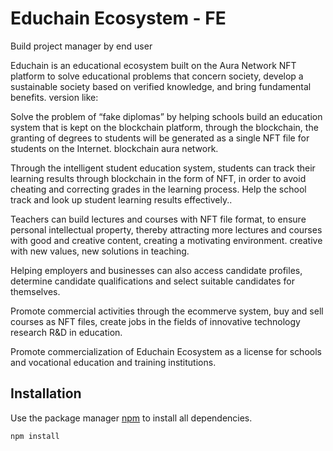 # Educhain Ecosystem - FE
Build project manager by end user

Educhain is an educational ecosystem built on the Aura Network NFT platform to solve educational problems that concern society, develop a sustainable society based on verified knowledge, and bring fundamental benefits. version like:

Solve the problem of “fake diplomas” by helping schools build an education system that is kept on the blockchain platform, through the blockchain, the granting of degrees to students will be generated as a single NFT file for students on the Internet. blockchain aura network.

Through the intelligent student education system, students can track their learning results through blockchain in the form of NFT, in order to avoid cheating and correcting grades in the learning process. Help the school track and look up student learning results effectively..

Teachers can build lectures and courses with NFT file format, to ensure personal intellectual property, thereby attracting more lectures and courses with good and creative content, creating a motivating environment. creative with new values, new solutions in teaching.

Helping employers and businesses can also access candidate profiles, determine candidate qualifications and select suitable candidates for themselves.

Promote commercial activities through the ecommerve system, buy and sell courses as NFT files, create jobs in the fields of innovative technology research R&D in education.

Promote commercialization of Educhain Ecosystem as a license for schools and vocational education and training institutions.
## Installation

Use the package manager [npm](https://www.npmjs.com/) to install all dependencies.

```bash
npm install
```
